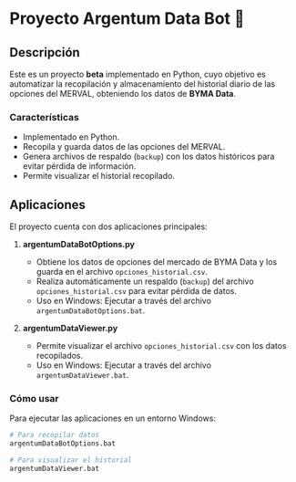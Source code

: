 # Proyecto Argentum Data Bot 🐍

## Descripción
Este es un proyecto **beta** implementado en Python, cuyo objetivo es automatizar la recopilación y almacenamiento del historial diario de las opciones del MERVAL, obteniendo los datos de **BYMA Data**.

### Características
- Implementado en Python.
- Recopila y guarda datos de las opciones del MERVAL.
- Genera archivos de respaldo (`backup`) con los datos históricos para evitar pérdida de información.
- Permite visualizar el historial recopilado.

## Aplicaciones
El proyecto cuenta con dos aplicaciones principales:

1. **argentumDataBotOptions.py**
   - Obtiene los datos de opciones del mercado de BYMA Data y los guarda en el archivo `opciones_historial.csv`.
   - Realiza automáticamente un respaldo (`backup`) del archivo `opciones_historial.csv` para evitar pérdida de datos.
   - Uso en Windows: Ejecutar a través del archivo `argentumDataBotOptions.bat`.

2. **argentumDataViewer.py**
   - Permite visualizar el archivo `opciones_historial.csv` con los datos recopilados.
   - Uso en Windows: Ejecutar a través del archivo `argentumDataViewer.bat`.

### Cómo usar
Para ejecutar las aplicaciones en un entorno Windows:

```bash
# Para recopilar datos
argentumDataBotOptions.bat

# Para visualizar el historial
argentumDataViewer.bat
